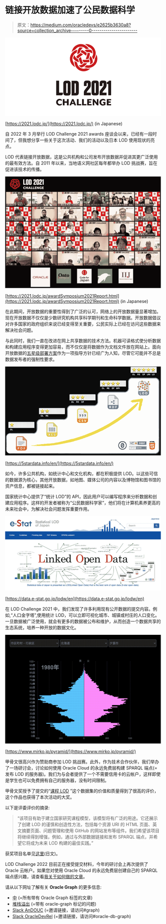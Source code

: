 # 链接开放数据加速了公民数据科学

> 原文：<https://medium.com/oracledevs/e2625b3630a8?source=collection_archive---------0----------------------->

![](img/e77773e2462cde53d7efbee888b347b7.png)

[https://2021.lodc.jp/](https://2021.lodc.jp/) (in Japanese)

自 2022 年 3 月举行 LOD Challenge 2021 awards 座谈会以来，已经有一段时间了，但我想分享一些关于这次活动、我们的活动以及日本 LOD 使用现状的亮点。

LOD 代表链接开放数据，这是公共机构和公司发布开放数据并促进其更广泛使用的最有效方法。自 2011 年以来，当地语义网社区每年都举办 LOD 挑战赛，旨在促进该技术的传播。

![](img/0c9c84539ebf61e4fabd78e8f8a9f69c.png)

[https://2021.lodc.jp/awardSymposium2021Report.html](https://2021.lodc.jp/awardSymposium2021Report.html) (in Japanese)

在此期间，开放数据的重要性得到了广泛的认可，网络上的开放数据量显著增加。现在开放数据不仅仅是少数研究机构共享科学期刊和生命科学数据。开放数据倡议对许多国家的政府组织来说已经变得至关重要，公民实际上已经在访问这些数据来解决社会问题。

与此同时，我们一直在改进在网上共享数据的技术方法。机器可读格式使分析数据和构建应用程序变得更加容易，而不仅仅是将数据作为文档文件放在网站上。面向开放数据的[五星级部署方案](http://www.w3.org/DesignIssues/LinkedData.html)作为一项指导方针已经广为人知，尽管它可能并不总是数据发布者的强制性要求。

![](img/73e3a780acec1bec54030329c7f68136.png)

[https://5stardata.info/en/](https://5stardata.info/en/)

如今，许多公共机构，如统计中心和文化机构，都在积极提供 LOD。以这些可信的数据源为核心，其他开放数据，如地图、媒体公司的内容以及博物馆和图书馆的资产信息，都被链接起来。

国家统计中心提供了“统计 LOD”的 API，因此用户可以编写程序来分析数据和创建应用程序。这样的开发者被称为“公民数据科学家”，他们将在计算机素养更高的未来社会中，为解决社会问题发挥重要作用。

![](img/3c4b4d43c60a33bbdeceae064906cbce.png)

[https://data.e-stat.go.jp/lodw/en](https://data.e-stat.go.jp/lodw/en)

在 LOD Challenge 2021 中，我们发现了许多利用现有公开数据的提交内容。例如,“人口金字塔”,使用统计 LOD，可以立即可视化城市、城镇或村庄的人口变化。一旦数据被广泛使用，就会有更多的数据被公布和维护，从而创造一个数据共享的生态系统，培养一种开放的数据文化。

![](img/e253fa89efdae8d86bd2a836ab3b4b7e.png)

[https://www.mirko.jp/pyramid/](https://www.mirko.jp/pyramid/)

甲骨文很高兴作为赞助商参加 LOD 挑战赛。此外，作为技术合作伙伴，我们举办了一场研讨会，讨论如何使用 Oracle Cloud 的永远免费层构建 SPARQL 端点(=发布 LOD 的服务器)。我们为与会者提供了一个不需要信用卡的云帐户，这样即使是学生也可以免费拥有自己的服务器，没有时间限制。

甲骨文奖授予了提交的“[课程 LOD](https://jp-cos.github.io/en/) ”这个数据集的价值和质量得到了很高的评价，这个作品也获得了本次活动的大奖。

以下是评委评价的摘录:

> “该项目有助于建立国家研究课程模型，该模型将有广泛的用途。它还展示了创建 LOD 的谨慎和创造性方法，包括每个资源 URI 的 HTML 页面、英文摘要页面、问题管理和使用 GitHub 的网站发布等组件。我们希望该项目将继续得到增强，例如，通过与外部数据链接和发布 SPARQL 端点，并希望它将成为未来 LOD 构建的最佳实践。”

获奖项目名单见[这里](https://2021.lodc.jp/awardPressRelease2021.html)(日文)。

LOD Challenge 2022 目前正在接受提交材料，今年的研讨会上再次提供了 Oracle 云帐户。如果您对使用 Oracle Cloud 的永远免费层创建自己的 SPARQL 端点感兴趣，请查看[我关于如何做的文章](/oracledevs/build-always-free-sparql-endpoint-part-1-2-6749daa974bd)。

请从以下网址了解有关 **Oracle Graph** 的更多信息:

*   [中](/tag/oracle-graph) (=所有带有 Oracle Graph 标签的文章)
*   [堆栈溢出](https://stackoverflow.com/questions/tagged/oracle-graph) (=带有 oracle-graph 标记的问题)
*   [Slack AnDOUC](https://join.slack.com/t/andouc/shared_invite/zt-1a2hmiz6f-vLlblcQyv0t9FMraMMP5uQ) (=邀请链接，请访问#graph)
*   [Slack OracleDevRel](https://join.slack.com/t/oracledevrel/shared_invite/zt-uffjmwh3-ksmv2ii9YxSkc6IpbokL1g) (=邀请链接，请访问#oracle-db-graph)